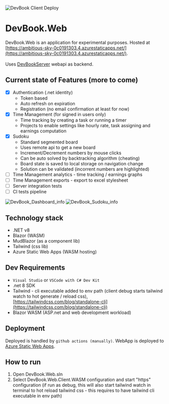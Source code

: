 ![DevBook Client Deploy](https://github.com/shindy001/DevBook.Web/actions/workflows/deploy-devbook-webapp.yml/badge.svg)

# DevBook.Web

DevBook.Web is an application for experimental purposes. Hosted at [https://ambitious-sky-0c0191303.4.azurestaticapps.net/](https://ambitious-sky-0c0191303.4.azurestaticapps.net/).
<br><br>
Uses [DevBookServer](https://github.com/shindy001/devbook-server) webapi as backend.

## Current state of Features (more to come)
- [x] Authentication (.net identity)
  - Token based
  - Auto refresh on expiration
  - Registration (no email confirmation at least for now)
- [x] Time Management (for signed in users only)
  - Time tracking by creating a task or running a timer
  - Projects to enable settings like hourly rate, task assigning and earnings computation
- [x] Sudoku
  - Standard segmented board
  - Uses remote api to get a new board
  - Increment/Decrement numbers by mouse clicks
  - Can be auto solved by backtracking algorithm (cheating)
  - Board state is saved to local storage on navigation change
  - Solution can be validated (incorrent numbers are highlighted)
- [ ] Time Management analytics - time tracking / earnings graphs
- [ ] Time Management exports - export to excel stylesheet
- [ ] Server integration tests
- [ ] CI tests pipeline

![DevBook_Dashboard_info](https://github.com/shindy001/DevBook.Web/assets/23438364/7c60d4b9-d1ea-43b8-af1b-cc1aef513601)
![DevBook_Sudoku_info](https://github.com/shindy001/DevBook.Web/assets/23438364/2c921cd4-f286-4295-b4f3-d341c61ee989)

## Technology stack
  - .NET v8
  - Blazor (WASM)
  - MudBlazor (as a component lib)
  - Tailwind (css lib)
  - Azure Static Web Apps (WASM hosting)

## Dev Requirements
- `Visual Studio` or `VSCode with C# Dev Kit`
- .net 8 SDK
- Tailwind - cli executable added to env path (client debug starts tailwind watch to hot generate / reload css), [https://tailwindcss.com/blog/standalone-cli](https://tailwindcss.com/blog/standalone-cli)
- Blazor WASM (ASP.net and web development workload)

## Deployment
Deployed is handled by ```github actions (manually)```. WebApp is deployed to [Azure Static Web Apps](https://azure.microsoft.com/en-gb/products/app-service/static).
## How to run
1. Open DevBook.Web.sln
1. Select DevBook.Web.Client.WASM configuration and start "https" configuration (if run as debug, this will also start tailwind watch in terminal to hot reload tailwind css - this requires to have tailwind cli executable in env path)
